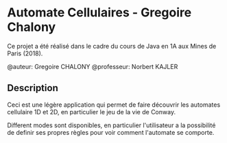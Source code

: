 # Automate Cellulaires - Gregoire Chalony

Ce projet a été réalisé dans le cadre du cours de Java en 1A aux Mines 
de Paris (2018).

@auteur: Gregoire CHALONY
@professeur: Norbert KAJLER

## Description
Ceci est une légère application qui permet de faire découvrir les 
automates cellulaire 1D et 2D, en particulier le jeu de la vie de 
Conway.

Different modes sont disponibles, en particulier l'utilisateur a la 
possibilité de definir ses propres règles pour voir comment l'automate 
se comporte.
